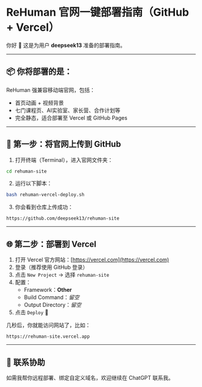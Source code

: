 # ReHuman 官网一键部署指南（GitHub + Vercel）

你好 👋 这是为用户 **deepseek13** 准备的部署指南。

---

## 📦 你将部署的是：

ReHuman 强兼容移动端官网，包括：
- 首页动画 + 视频背景
- 七门课程页、AI实验室、家长营、合作计划等
- 完全静态，适合部署至 Vercel 或 GitHub Pages

---

## 🚀 第一步：将官网上传到 GitHub

1. 打开终端（Terminal），进入官网文件夹：
```bash
cd rehuman-site
```

2. 运行以下脚本：
```bash
bash rehuman-vercel-deploy.sh
```

3. 你会看到仓库上传成功：
```
https://github.com/deepseek13/rehuman-site
```

---

## 🌐 第二步：部署到 Vercel

1. 打开 Vercel 官方网站：[https://vercel.com](https://vercel.com)
2. 登录（推荐使用 GitHub 登录）
3. 点击 `New Project` → 选择 `rehuman-site`
4. 配置：
   - Framework：**Other**
   - Build Command：*留空*
   - Output Directory：*留空*
5. 点击 `Deploy` 🚀

几秒后，你就能访问网站了，比如：
```
https://rehuman-site.vercel.app
```

---

## 📩 联系协助

如需我帮你远程部署、绑定自定义域名，欢迎继续在 ChatGPT 联系我。
